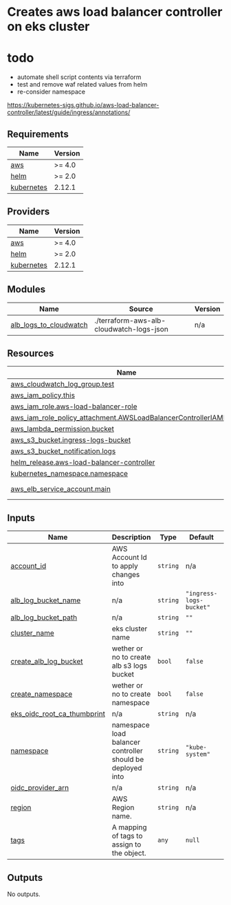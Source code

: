 <!-- BEGINNING OF PRE-COMMIT-TERRAFORM DOCS HOOK -->
# Creates aws load balancer controller on eks cluster

# todo
- automate shell script contents via terraform
- test and remove waf related values from helm
- re-consider namespace

https://kubernetes-sigs.github.io/aws-load-balancer-controller/latest/guide/ingress/annotations/

## Requirements

| Name | Version |
|------|---------|
| <a name="requirement_aws"></a> [aws](#requirement\_aws) | >= 4.0 |
| <a name="requirement_helm"></a> [helm](#requirement\_helm) | >= 2.0 |
| <a name="requirement_kubernetes"></a> [kubernetes](#requirement\_kubernetes) | 2.12.1 |

## Providers

| Name | Version |
|------|---------|
| <a name="provider_aws"></a> [aws](#provider\_aws) | >= 4.0 |
| <a name="provider_helm"></a> [helm](#provider\_helm) | >= 2.0 |
| <a name="provider_kubernetes"></a> [kubernetes](#provider\_kubernetes) | 2.12.1 |

## Modules

| Name | Source | Version |
|------|--------|---------|
| <a name="module_alb_logs_to_cloudwatch"></a> [alb\_logs\_to\_cloudwatch](#module\_alb\_logs\_to\_cloudwatch) | ./terraform-aws-alb-cloudwatch-logs-json | n/a |

## Resources

| Name | Type |
|------|------|
| [aws_cloudwatch_log_group.test](https://registry.terraform.io/providers/hashicorp/aws/latest/docs/resources/cloudwatch_log_group) | resource |
| [aws_iam_policy.this](https://registry.terraform.io/providers/hashicorp/aws/latest/docs/resources/iam_policy) | resource |
| [aws_iam_role.aws-load-balancer-role](https://registry.terraform.io/providers/hashicorp/aws/latest/docs/resources/iam_role) | resource |
| [aws_iam_role_policy_attachment.AWSLoadBalancerControllerIAMPolicy](https://registry.terraform.io/providers/hashicorp/aws/latest/docs/resources/iam_role_policy_attachment) | resource |
| [aws_lambda_permission.bucket](https://registry.terraform.io/providers/hashicorp/aws/latest/docs/resources/lambda_permission) | resource |
| [aws_s3_bucket.ingress-logs-bucket](https://registry.terraform.io/providers/hashicorp/aws/latest/docs/resources/s3_bucket) | resource |
| [aws_s3_bucket_notification.logs](https://registry.terraform.io/providers/hashicorp/aws/latest/docs/resources/s3_bucket_notification) | resource |
| [helm_release.aws-load-balancer-controller](https://registry.terraform.io/providers/hashicorp/helm/latest/docs/resources/release) | resource |
| [kubernetes_namespace.namespace](https://registry.terraform.io/providers/hashicorp/kubernetes/2.12.1/docs/resources/namespace) | resource |
| [aws_elb_service_account.main](https://registry.terraform.io/providers/hashicorp/aws/latest/docs/data-sources/elb_service_account) | data source |

## Inputs

| Name | Description | Type | Default | Required |
|------|-------------|------|---------|:--------:|
| <a name="input_account_id"></a> [account\_id](#input\_account\_id) | AWS Account Id to apply changes into | `string` | n/a | yes |
| <a name="input_alb_log_bucket_name"></a> [alb\_log\_bucket\_name](#input\_alb\_log\_bucket\_name) | n/a | `string` | `"ingress-logs-bucket"` | no |
| <a name="input_alb_log_bucket_path"></a> [alb\_log\_bucket\_path](#input\_alb\_log\_bucket\_path) | n/a | `string` | `""` | no |
| <a name="input_cluster_name"></a> [cluster\_name](#input\_cluster\_name) | eks cluster name | `string` | `""` | no |
| <a name="input_create_alb_log_bucket"></a> [create\_alb\_log\_bucket](#input\_create\_alb\_log\_bucket) | wether or no to create alb s3 logs bucket | `bool` | `false` | no |
| <a name="input_create_namespace"></a> [create\_namespace](#input\_create\_namespace) | wether or no to create namespace | `bool` | `false` | no |
| <a name="input_eks_oidc_root_ca_thumbprint"></a> [eks\_oidc\_root\_ca\_thumbprint](#input\_eks\_oidc\_root\_ca\_thumbprint) | n/a | `string` | n/a | yes |
| <a name="input_namespace"></a> [namespace](#input\_namespace) | namespace load balancer controller should be deployed into | `string` | `"kube-system"` | no |
| <a name="input_oidc_provider_arn"></a> [oidc\_provider\_arn](#input\_oidc\_provider\_arn) | n/a | `string` | n/a | yes |
| <a name="input_region"></a> [region](#input\_region) | AWS Region name. | `string` | n/a | yes |
| <a name="input_tags"></a> [tags](#input\_tags) | A mapping of tags to assign to the object. | `any` | `null` | no |

## Outputs

No outputs.
<!-- END OF PRE-COMMIT-TERRAFORM DOCS HOOK -->
